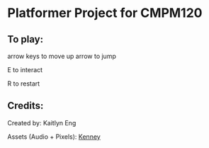   # Platformer Project for CMPM120
 
 ## To play:
 arrow keys to move
 up arrow to jump

 E to interact

 R to restart

 ## Credits:
 Created by: Kaitlyn Eng

 Assets (Audio + Pixels): [Kenney](https://kenney.nl/assets)